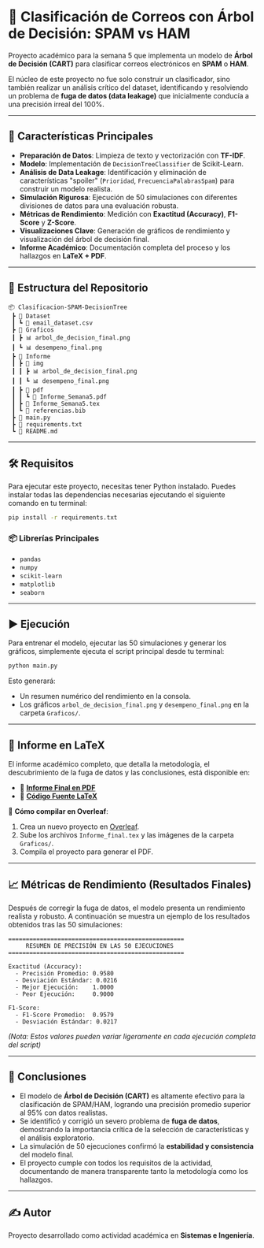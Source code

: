 # 🌳 Clasificación de Correos con Árbol de Decisión: SPAM vs HAM

Proyecto académico para la semana 5 que implementa un modelo de **Árbol de Decisión (CART)** para clasificar correos electrónicos en **SPAM** o **HAM**.

El núcleo de este proyecto no fue solo construir un clasificador, sino también realizar un análisis crítico del dataset, identificando y resolviendo un problema de **fuga de datos (data leakage)** que inicialmente conducía a una precisión irreal del 100%.

---

## 🚀 Características Principales

* **Preparación de Datos**: Limpieza de texto y vectorización con **TF-IDF**.
* **Modelo**: Implementación de `DecisionTreeClassifier` de Scikit-Learn.
* **Análisis de Data Leakage**: Identificación y eliminación de características "spoiler" (`Prioridad`, `FrecuenciaPalabrasSpam`) para construir un modelo realista.
* **Simulación Rigurosa**: Ejecución de 50 simulaciones con diferentes divisiones de datos para una evaluación robusta.
* **Métricas de Rendimiento**: Medición con **Exactitud (Accuracy)**, **F1-Score** y **Z-Score**.
* **Visualizaciones Clave**: Generación de gráficos de rendimiento y visualización del árbol de decisión final.
* **Informe Académico**: Documentación completa del proceso y los hallazgos en **LaTeX + PDF**.

---

## 📂 Estructura del Repositorio

```
📦 Clasificacion-SPAM-DecisionTree
 ┣ 📂 Dataset
 ┃ ┗ 📜 email_dataset.csv
 ┣ 📂 Graficos
 ┃ ┣ 📊 arbol_de_decision_final.png
 ┃ ┗ 📊 desempeno_final.png
 ┣ 📂 Informe
 ┃ ┣ 📂 img
 ┃ ┃ ┣ 📊 arbol_de_decision_final.png
 ┃ ┃ ┗ 📊 desempeno_final.png
 ┃ ┣ 📂 pdf
 ┃ ┃ ┗ 📜 Informe_Semana5.pdf
 ┃ ┣ 📜 Informe_Semana5.tex
 ┃ ┗ 📜 referencias.bib
 ┣ 📜 main.py
 ┣ 📜 requirements.txt
 ┗ 📜 README.md
```

---

## 🛠️ Requisitos

Para ejecutar este proyecto, necesitas tener Python instalado. Puedes instalar todas las dependencias necesarias ejecutando el siguiente comando en tu terminal:

```bash
pip install -r requirements.txt
```

### 📦 Librerías Principales

* `pandas`
* `numpy`
* `scikit-learn`
* `matplotlib`
* `seaborn`

---

## ▶️ Ejecución

Para entrenar el modelo, ejecutar las 50 simulaciones y generar los gráficos, simplemente ejecuta el script principal desde tu terminal:

```bash
python main.py
```

Esto generará:

* Un resumen numérico del rendimiento en la consola.
* Los gráficos `arbol_de_decision_final.png` y `desempeno_final.png` en la carpeta `Graficos/`.

---

## 📑 Informe en LaTeX

El informe académico completo, que detalla la metodología, el descubrimiento de la fuga de datos y las conclusiones, está disponible en:

* 📄 **[Informe Final en PDF](Informe/pdf/Informe_final.pdf)**
* 📜 **[Código Fuente LaTeX](Informe/main.tex)**

📌 **Cómo compilar en Overleaf**:
1.  Crea un nuevo proyecto en [Overleaf](https://www.overleaf.com/).
2.  Sube los archivos `Informe_final.tex` y las imágenes de la carpeta `Graficos/`.
3.  Compila el proyecto para generar el PDF.

---

## 📈 Métricas de Rendimiento (Resultados Finales)

Después de corregir la fuga de datos, el modelo presenta un rendimiento realista y robusto. A continuación se muestra un ejemplo de los resultados obtenidos tras las 50 simulaciones:

```
==================================================
     RESUMEN DE PRECISIÓN EN LAS 50 EJECUCIONES
==================================================

Exactitud (Accuracy):
  - Precisión Promedio: 0.9580
  - Desviación Estándar: 0.0216
  - Mejor Ejecución:    1.0000
  - Peor Ejecución:     0.9000

F1-Score:
  - F1-Score Promedio:  0.9579
  - Desviación Estándar: 0.0217
```
*(Nota: Estos valores pueden variar ligeramente en cada ejecución completa del script)*

---

## 📌 Conclusiones

* El modelo de **Árbol de Decisión (CART)** es altamente efectivo para la clasificación de SPAM/HAM, logrando una precisión promedio superior al 95% con datos realistas.
* Se identificó y corrigió un severo problema de **fuga de datos**, demostrando la importancia crítica de la selección de características y el análisis exploratorio.
* La simulación de 50 ejecuciones confirmó la **estabilidad y consistencia** del modelo final.
* El proyecto cumple con todos los requisitos de la actividad, documentando de manera transparente tanto la metodología como los hallazgos.

---


## ✍️ Autor

Proyecto desarrollado como actividad académica en **Sistemas e Ingeniería**.
